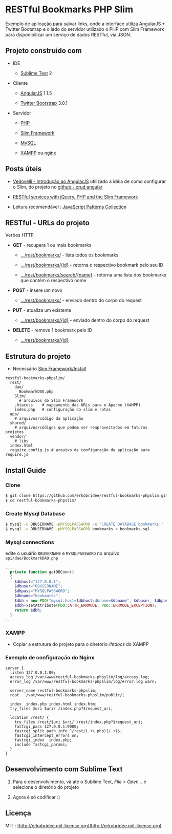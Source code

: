 # RESTful Bookmarks PHP Slim

Exemplo de aplicação para salvar links, onde a interface utiliza AngularJS + Twitter Bootstrap e o lado do servidor utilizado o PHP com Slim Framework para disponibilizar um serviço de dados RESTful, via JSON.

## Projeto construído com

* IDE

  * [Sublime Text](http://www.sublimetext.com/) 2

* Cliente

  * [AngularJS](http://angularjs.org/) 1.1.5

  * [Twitter Bootstrap](http://getbootstrap.com/) 3.0.1

* Servidor

  * [PHP](http://php.net/)

  * [Slim Framework](http://www.slimframework.com/) 

  * [MySQL](http://www.mysql.com/)

  * [XAMPP](http://www.apachefriends.org/pt_br/xampp.html) ou [nginx](http://nginx.org/)


## Posts úteis

* [Vedovelli - Introdução ao AngularJS](http://blog.vedovelli.com.br/?p=1946) utilizado a idéia de como configurar o Slim, do projeto no [github - crud angular](https://github.com/vedovelli/crud-angular/)

* [RESTful services with jQuery, PHP and the Slim Framework](http://coenraets.org/blog/2011/12/restful-services-with-jquery-php-and-the-slim-framework/)

* Leitura recomendável : [JavaScript Patterns Collection](http://shichuan.github.com/javascript-patterns/)


## RESTful - URLs do projeto

Verbos HTTP

* **GET** - recupera 1 ou mais bookmarks

  * [.../rest/bookmarks/]() - lista todos os bookmarks

  * [.../rest/bookmarks/{id}]() - retorna o respectivo bookmark pelo seu ID

  * [.../rest/bookmarks/search/{name}]() - retorna uma lista dos bookmarks que contém o respectivo nome

* **POST** - insere um novo

  * [.../rest/bookmarks/]() - enviado dentro do corpo do request

* **PUT** - atualiza um existente

  * [.../rest/bookmarks/{id}]() - enviado dentro do corpo do request

* **DELETE** - remove 1 bookmark pelo ID

  * [.../rest/bookmarks/{id}]() 


## Estrutura do projeto

* Necessário [Slim Framework/Install](http://www.slimframework.com/install)

```
restful-bookmarks-phpslim/
  rest/
    dao/
      BookmarkDAO.php
    Slim/
      # arquivos do Slim Framework
    .htacess    # mapeamento das URLs para o Apache (XAMPP)
    index.php   # configuração do slim e rotas
  app/
    # arquivos/código da aplicação
  shared/
    # arquivos/códigos que podem ser reaproveitados em futuros projetos
  vendor/
    # libs
  index.html
  require.config.js # arquivo de configuração da aplicação para require.js
```

## Install Guide

### Clone

```bash
$ git clone https://github.com/erkobridee/restful-bookmarks-phpslim.git
$ cd restful-bookmarks-phpslim/
```

### Create Mysql Database

```bash
$ mysql -u DBUSERNAME -pMYSQLPASSWORD -e 'CREATE DATABASE bookmarks;'
$ mysql -u DBUSERNAME -pMYSQLPASSWORD bookmarks < bookmarks.sql
```

### Mysql connections

edite o usuário `DBUSERNAME` e `MYSQLPASSWORD` no arquivo `api/dao/BookmarkDAO.php`

```php
...
  private function getDBConn()
  {
    $dbhost="127.0.0.1";
    $dbuser="DBUSERNAME";
    $dbpass="MYSQLPASSWORD";
    $dbname="bookmarks";
    $dbh = new PDO("mysql:host=$dbhost;dbname=$dbname", $dbuser, $dbpass);
    $dbh->setAttribute(PDO::ATTR_ERRMODE, PDO::ERRMODE_EXCEPTION);
    return $dbh;
  }
...
```

### XAMPP

* Copiar a estrutura do projeto para o diretório */htdocs* do XAMPP


### Exemplo de configuração do Nginx

```nginx
server {
  listen 127.0.0.1:80;
  access_log /var/www/restful-bookmarks-phpslim/log/access.log;
  error_log /var/www/restful-bookmarks-phpslim/log/error.log warn;

  server_name restful-bookmarks-phpslim;
  root   /var/www/restful-bookmarks-phpslim/public/;

  index  index.php index.html index.htm;
  try_files $uri $uri/ /index.php?$request_uri;

  location /rest/ {
    try_files /rest/$uri $uri/ /rest/index.php?$request_uri;
    fastcgi_pass 127.0.0.1:9000;
    fastcgi_split_path_info ^/rest/(.+\.php)(/.+)$;
    fastcgi_intercept_errors on;
    fastcgi_index  index.php;
    include fastcgi_params;
  }
}
```

## Desenvolvimento com Sublime Text

1. Para o desenvolvimento, vá até o Sublime Text, *File > Open...* e selecione o diretório do projeto

2. Agora é só codificar :)


## Licença

MIT : [http://erkobridee.mit-license.org](http://erkobridee.mit-license.org)
